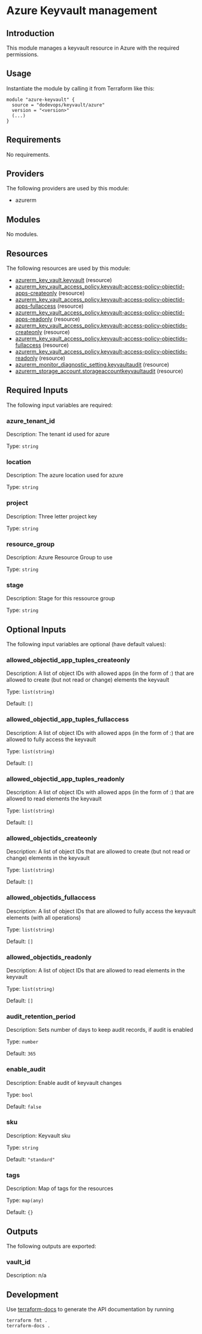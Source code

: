 # Azure Keyvault management

## Introduction

This module manages a keyvault resource in Azure with the required permissions.

## Usage

Instantiate the module by calling it from Terraform like this:

```hcl
module "azure-keyvault" {
  source = "dodevops/keyvault/azure"
  version = "<version>" 
  (...)
}
```

<!-- BEGIN_TF_DOCS -->
## Requirements

No requirements.

## Providers

The following providers are used by this module:

- azurerm

## Modules

No modules.

## Resources

The following resources are used by this module:

- [azurerm_key_vault.keyvault](https://registry.terraform.io/providers/hashicorp/azurerm/latest/docs/resources/key_vault) (resource)
- [azurerm_key_vault_access_policy.keyvault-access-policy-objectid-apps-createonly](https://registry.terraform.io/providers/hashicorp/azurerm/latest/docs/resources/key_vault_access_policy) (resource)
- [azurerm_key_vault_access_policy.keyvault-access-policy-objectid-apps-fullaccess](https://registry.terraform.io/providers/hashicorp/azurerm/latest/docs/resources/key_vault_access_policy) (resource)
- [azurerm_key_vault_access_policy.keyvault-access-policy-objectid-apps-readonly](https://registry.terraform.io/providers/hashicorp/azurerm/latest/docs/resources/key_vault_access_policy) (resource)
- [azurerm_key_vault_access_policy.keyvault-access-policy-objectids-createonly](https://registry.terraform.io/providers/hashicorp/azurerm/latest/docs/resources/key_vault_access_policy) (resource)
- [azurerm_key_vault_access_policy.keyvault-access-policy-objectids-fullaccess](https://registry.terraform.io/providers/hashicorp/azurerm/latest/docs/resources/key_vault_access_policy) (resource)
- [azurerm_key_vault_access_policy.keyvault-access-policy-objectids-readonly](https://registry.terraform.io/providers/hashicorp/azurerm/latest/docs/resources/key_vault_access_policy) (resource)
- [azurerm_monitor_diagnostic_setting.keyvaultaudit](https://registry.terraform.io/providers/hashicorp/azurerm/latest/docs/resources/monitor_diagnostic_setting) (resource)
- [azurerm_storage_account.storageaccountkeyvaultaudit](https://registry.terraform.io/providers/hashicorp/azurerm/latest/docs/resources/storage_account) (resource)

## Required Inputs

The following input variables are required:

### azure\_tenant\_id

Description: The tenant id used for azure

Type: `string`

### location

Description: The azure location used for azure

Type: `string`

### project

Description: Three letter project key

Type: `string`

### resource\_group

Description: Azure Resource Group to use

Type: `string`

### stage

Description: Stage for this ressource group

Type: `string`

## Optional Inputs

The following input variables are optional (have default values):

### allowed\_objectid\_app\_tuples\_createonly

Description: A list of object IDs with allowed apps (in the form of <objectid>:<app>) that are allowed to create (but not read or change) elements the keyvault

Type: `list(string)`

Default: `[]`

### allowed\_objectid\_app\_tuples\_fullaccess

Description: A list of object IDs with allowed apps (in the form of <objectid>:<app>) that are allowed to fully access the keyvault

Type: `list(string)`

Default: `[]`

### allowed\_objectid\_app\_tuples\_readonly

Description: A list of object IDs with allowed apps (in the form of <objectid>:<app>) that are allowed to read elements the keyvault

Type: `list(string)`

Default: `[]`

### allowed\_objectids\_createonly

Description: A list of object IDs that are allowed to create (but not read or change) elements in the keyvault

Type: `list(string)`

Default: `[]`

### allowed\_objectids\_fullaccess

Description: A list of object IDs that are allowed to fully access the keyvault elements (with all operations)

Type: `list(string)`

Default: `[]`

### allowed\_objectids\_readonly

Description: A list of object IDs that are allowed to read elements in the keyvault

Type: `list(string)`

Default: `[]`

### audit\_retention\_period

Description: Sets number of days to keep audit records, if audit is enabled

Type: `number`

Default: `365`

### enable\_audit

Description: Enable audit of keyvault changes

Type: `bool`

Default: `false`

### sku

Description: Keyvault sku

Type: `string`

Default: `"standard"`

### tags

Description: Map of tags for the resources

Type: `map(any)`

Default: `{}`

## Outputs

The following outputs are exported:

### vault\_id

Description: n/a
<!-- END_TF_DOCS -->

## Development

Use [terraform-docs](https://terraform-docs.io/) to generate the API documentation by running

    terraform fmt .
    terraform-docs .
